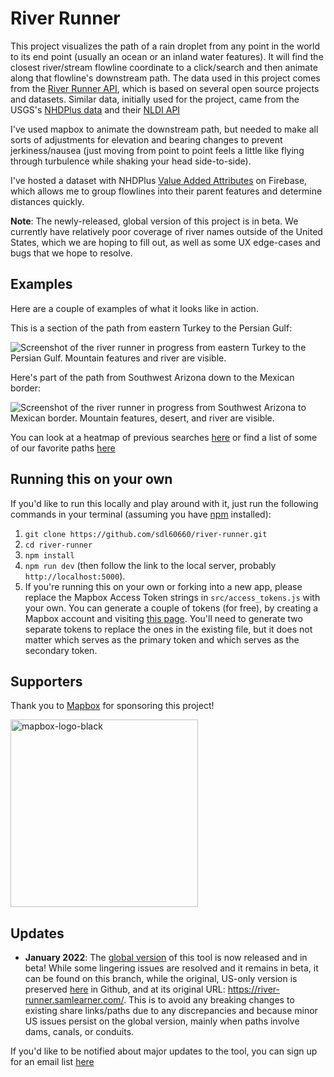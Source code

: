 # River Runner

This project visualizes the path of a rain droplet from any point in the world to its end point (usually an ocean or an inland water features). It will find the closest river/stream flowline coordinate to a click/search and then animate along that flowline's downstream path. The data used in this project comes from the [River Runner API](https://ksonda.github.io/global-river-runner/), which is based on several open source projects and datasets. Similar data, initially used for the project, came from the USGS's [NHDPlus data](https://www.usgs.gov/core-science-systems/ngp/national-hydrography/nhdplus-high-resolution) and their [NLDI API](https://waterdata.usgs.gov/blog/nldi-intro/) 

I've used mapbox to animate the downstream path, but needed to make all sorts of adjustments for elevation and bearing changes to prevent jerkiness/nausea (just moving from point to point feels a little like flying through turbulence while shaking your head side-to-side).

I've hosted a dataset with NHDPlus [Value Added Attributes](https://www.usgs.gov/core-science-systems/ngp/national-hydrography/value-added-attributes-vaas) on Firebase, which allows me to group flowlines into their parent features and determine distances quickly.

**Note**: The newly-released, global version of this project is in beta. We currently have relatively poor coverage of river names outside of the United States, which we are hoping to fill out, as well as some UX edge-cases and bugs that we hope to resolve.

## Examples

Here are a couple of examples of what it looks like in action.

This is a section of the path from eastern Turkey to the Persian Gulf:

![Screenshot of the river runner in progress from eastern Turkey to the Persian Gulf. Mountain features and river are visible.](https://github.com/sdl60660/river-runner/blob/main/public/images/preview_image.png?raw=true)

Here's part of the path from Southwest Arizona down to the Mexican border:

![Screenshot of the river runner in progress from Southwest Arizona to Mexican border. Mountain features, desert, and river are visible.](https://github.com/sdl60660/river-runner/blob/main/public/images/example-2-az.png?raw=true)

You can look at a heatmap of previous searches [here](https://river-runner-query-heatmap.vercel.app/) or find a list of some of our favorite paths [here](https://docs.google.com/document/d/1EqRNDvvCwJdfNvejHzw-0zCd6Ax-0i7nyHkU4h0M9Kg/edit?usp=sharing)

## Running this on your own

If you'd like to run this locally and play around with it, just run the following commands in your terminal (assuming you have [npm](https://www.npmjs.com/get-npm) installed):

1. `git clone https://github.com/sdl60660/river-runner.git`
2. `cd river-runner`
3. `npm install`
4. `npm run dev` (then follow the link to the local server, probably `http://localhost:5000`).
5. If you're running this on your own or forking into a new app, please replace the Mapbox Access Token strings in `src/access_tokens.js` with your own. You can generate a couple of tokens (for free), by creating a Mapbox account and visiting [this page](https://account.mapbox.com/access-tokens/). You'll need to generate two separate tokens to replace the ones in the existing file, but it does not matter which serves as the primary token and which serves as the secondary token.

## Supporters

Thank you to [Mapbox](https://www.mapbox.com/) for sponsoring this project!

<img src="https://user-images.githubusercontent.com/12772904/129089126-5c528d47-961f-427f-820f-df58974d15c3.png" alt="mapbox-logo-black" width="300"/>

## Updates
* **January 2022**: The [global version](https://river-runner-global.samlearner.com/) of this tool is now released and in beta! While some lingering issues are resolved and it remains in beta, it can be found on this branch, while the original, US-only version is preserved [here](https://github.com/sdl60660/river-runner/tree/us-only) in Github, and at its original URL: https://river-runner.samlearner.com/. This is to avoid any breaking changes to existing share links/paths due to any discrepancies and because minor US issues persist on the global version, mainly when paths involve dams, canals, or conduits.

If you'd like to be notified about major updates to the tool, you can sign up for an email list [here](https://tinyletter.com/samlearner)
